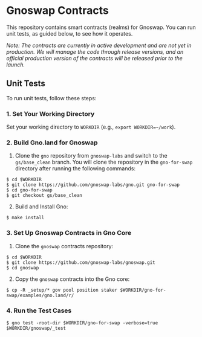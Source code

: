 # Gnoswap Contracts

This repository contains smart contracts (realms) for Gnoswap. You can run unit tests, as guided below, to see how it operates.

_Note: The contracts are currently in active development and are not yet in production. We will manage the code through release versions, and an official production version of the contracts will be released prior to the launch._


## Unit Tests

To run unit tests, follow these steps:

### 1. Set Your Working Directory
Set your working directory to `WORKDIR` (e.g., `export WORKDIR=~/work`).

### 2. Build Gno.land for Gnoswap
1. Clone the `gno` repository from `gnoswap-labs` and switch to the `gs/base_clean` branch. You will clone the repository in the `gno-for-swap` directory after running the following commands:

```
$ cd $WORKDIR
$ git clone https://github.com/gnoswap-labs/gno.git gno-for-swap
$ cd gno-for-swap
$ git checkout gs/base_clean
```

2. Build and Install Gno:

```
$ make install
```


### 3. Set Up Gnoswap Contracts in Gno Core

1. Clone the `gnoswap` contracts repository:

```
$ cd $WORKDIR
$ git clone https://github.com/gnoswap-labs/gnoswap.git
$ cd gnoswap
```

2. Copy the `gnoswap` contracts into the Gno core:

```
$ cp -R _setup/* gov pool position staker $WORKDIR/gno-for-swap/examples/gno.land/r/
```

### 4. Run the Test Cases

```
$ gno test -root-dir $WORKDIR/gno-for-swap -verbose=true $WORKDIR/gnoswap/_test
```

